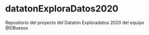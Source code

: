 # datatonExploraDatos2020
Repositorio del proyecto del Datatón Exploradatos 2020 del equipo @DBuesos
